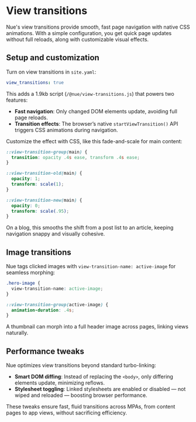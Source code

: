 
# View transitions

Nue's view transitions provide smooth, fast page navigation with native CSS animations. With a simple configuration, you get quick page updates without full reloads, along with customizable visual effects.


## Setup and customization

Turn on view transitions in `site.yaml`:

```yaml
view_transitions: true
```

This adds a 1.9kb script (`/@nue/view-transitions.js`) that powers two features:

- **Fast navigation**: Only changed DOM elements update, avoiding full page reloads.
- **Transition effects**: The browser’s native `startViewTransition()` API triggers CSS animations during navigation.

Customize the effect with CSS, like this fade-and-scale for main content:

```css
::view-transition-group(main) {
  transition: opacity .4s ease, transform .4s ease;
}

::view-transition-old(main) {
  opacity: 1;
  transform: scale(1);
}

::view-transition-new(main) {
  opacity: 0;
  transform: scale(.95);
}
```

On a blog, this smooths the shift from a post list to an article, keeping navigation snappy and visually cohesive.

## Image transitions

Nue tags clicked images with `view-transition-name: active-image` for seamless morphing:

```css
.hero-image {
  view-transition-name: active-image;
}

::view-transition-group(active-image) {
  animation-duration: .4s;
}
```

A thumbnail can morph into a full header image across pages, linking views naturally.

## Performance tweaks

Nue optimizes view transitions beyond standard turbo-linking:

- **Smart DOM diffing**: Instead of replacing the `<body>`, only differing elements update, minimizing reflows.
- **Stylesheet toggling**: Linked stylesheets are enabled or disabled — not wiped and reloaded — boosting browser performance.

These tweaks ensure fast, fluid transitions across MPAs, from content pages to app views, without sacrificing efficiency.
